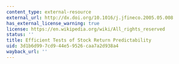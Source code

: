 ```yaml
---
content_type: external-resource
external_url: http://dx.doi.org/10.1016/j.jfineco.2005.05.008
has_external_license_warning: true
license: https://en.wikipedia.org/wiki/All_rights_reserved
status: ''
title: Efficient Tests of Stock Return Predictability
uid: 3d1b6d99-7cd9-44e5-9526-caa7a2d938a4
wayback_url: ''
---
```

